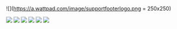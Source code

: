 ![](https://a.wattpad.com/image/supportfooterlogo.png = 250x250)

![](https://img.shields.io/github/stars/ardzz/wattpad.svg) ![](https://img.shields.io/github/forks/ardzz/wattpad.svg) ![](https://img.shields.io/github/tag/ardzz/wattpad.svg) ![](https://img.shields.io/github/release/ardzz/wattpad.svg) ![](https://img.shields.io/github/issues/ardzz/wattpad.svg) ![](https://img.shields.io/bower/v/editor.md.svg)

